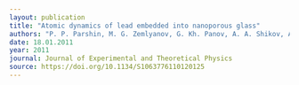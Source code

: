 ```yaml
---
layout: publication
title: "Atomic dynamics of lead embedded into nanoporous glass"
authors: "P. P. Parshin, M. G. Zemlyanov, G. Kh. Panov, A. A. Shikov, A. A. Naberezhnov, Yu. A. Kumzerov, I. V. Golosovsky & A. S. Ivanov"
date: 18.01.2011
year: 2011
journal: Journal of Experimental and Theoretical Physics
source: https://doi.org/10.1134/S1063776110120125
---
```

